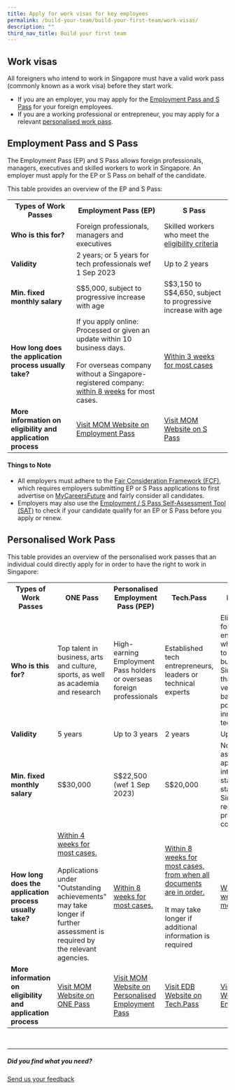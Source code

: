 ```yaml
---
title: Apply for work visas for key employees
permalink: /build-your-team/build-your-first-team/work-visas/
description: ""
third_nav_title: Build your first team
---
```

## Work visas

All foreigners who intend to work in Singapore must have a valid work pass (commonly known as a work visa) before they start work.

* If you are an employer, you may apply for the [Employment Pass and S Pass](#Employment-Pass-and-S-Pass) for your foreign employees.
* If you are a working professional or entrepreneur, you may apply for a relevant [personalised work pass](#Personalised-Work-Pass).  

## Employment Pass and S Pass
The Employment Pass (EP) and S Pass allows foreign professionals, managers, executives and skilled workers to work in Singapore. An employer must apply for the EP or S Pass on behalf of the candidate. 

This table provides an overview of the EP and S Pass: 
<table>
  <tbody><tr>
    <th>Types of Work Passes </th>
    <th>Employment Pass (EP)</th>
    <th>S Pass</th>
  </tr>
  <tr>
    <td><b>Who is this for?</b></td>
    <td>Foreign professionals, managers and executives</td>
    <td>Skilled workers who meet the  <a target="_blank" href="https://www.mom.gov.sg/passes-and-permits/s-pass/eligibility">eligibility criteria</a></td>
    </tr>
  <tr>
    <td><b>Validity</b></td>
    <td>2 years; or 5 years for tech professionals wef 1 Sep 2023</td>
    <td>Up to 2 years</td>
  </tr>
  <tr>
    <td><b>Min. fixed monthly salary</b></td>
    <td>S$5,000, subject to progressive increase with age</td>
    <td>S$3,150 to S$4,650, subject to progressive increase with age</td>
    </tr>
   <tr><td><b>How long does the application process usually take? </b></td>
    <td>If you apply online: Processed or given an update within 10 business days.<br><br> For overseas company without a Singapore-registered company: <a target="_blank" href="https://www.mom.gov.sg/passes-and-permits/employment-pass/apply-for-a-pass">within 8 weeks</a> for most cases.</td>
    <td><a target="_blank" href="https://www.mom.gov.sg/passes-and-permits/s-pass/apply-for-a-pass">Within 3 weeks for most cases</a></td>
    </tr><tr><td><b>More information on eligibility and application process<b></b></b></td>
		<td><a target="_blank" href="https://www.mom.gov.sg/passes-and-permits/employment-pass">Visit MOM Website on Employment Pass</a></td>
				<td><a target="_blank" href="https://www.mom.gov.sg/passes-and-permits/s-pass">Visit MOM Website on S Pass</a></td>
				</tr></tbody></table>

#### Things to Note
* All employers must adhere to the [Fair Consideration Framework (FCF)](https://www.mom.gov.sg/employment-practices/fair-consideration-framework), which requires employers submitting EP or S Pass applications to first advertise on&nbsp;[MyCareersFuture](https://www.mycareersfuture.gov.sg/)&nbsp;and fairly consider all candidates.
* Employers may also use the [Employment / S Pass Self-Assessment Tool (SAT)](https://www.mom.gov.sg/eservices/services/employment-s-pass-self-assessment-tool) to check if your candidate qualify for an EP or S Pass before you apply or renew.

## Personalised Work Pass
This table  provides an overview of the personalised work passes that an individual could directly apply for in order to have the right to work in Singapore:

<table>
  <tbody><tr>
    <th>Types of Work Passes </th>
     <th>ONE Pass</th>
    <th>Personalised Employment Pass (PEP)</th>
    <th>Tech.Pass</th>
    <th>EntrePass</th>
  </tr>
  <tr>
    <td><b>Who is this for?</b></td>
    <td>Top talent in business, arts and culture, sports, as well as academia and research</td>
    <td>High-earning Employment Pass holders or overseas foreign professionals</td>
    <td>Established tech entrepreneurs, leaders or technical experts</td>
    <td>Eligible foreign entrepreneurs who are keen to operate a business in Singapore that is venture-backed or possesses innovative technologies</td>
  </tr>
  <tr>
    <td><b>Validity</b></td>
      <td>5 years</td>
    <td>Up to 3 years</td>
    <td>2 years</td>
    <td>Up to 2 years</td>
  </tr>
  <tr>
    <td><b>Min. fixed monthly salary</b></td>
        <td>S$30,000</td>
    <td>S$22,500 (wef 1 Sep 2023)</td>
    <td>S$20,000</td>
    <td>No minimum as long as applicant intends to start or has started a Singapore-registered private limited company</td>
  </tr>
   <tr><td><b>How long does the application process usually take? </b></td>
    <td>
<a target="_blank" href="https://www.mom.gov.sg/passes-and-permits/overseas-networks-expertise-pass/apply-for-a-pass">Within 4 weeks for most cases.</a><br><br>Applications under "Outstanding achievements" may take longer if further assessment is required by the relevant agencies.
</td>
    <td><a target="_blank" href="https://www.mom.gov.sg/passes-and-permits/personalised-employment-pass/apply-for-a-pass">Within 8 weeks for most cases.</a></td>
    <td><a target="_blank" href="https://www.edb.gov.sg/en/how-we-help/incentives-and-schemes/tech-pass/apply-for-a-tech-pass.html">
			Within 8 weeks for most cases, from when all documents are in order.</a><br><br>	
It may take longer if additional information is required</td>
	<td><a target="_blank" href="https://www.mom.gov.sg/passes-and-permits/entrepass/apply-for-a-pass">Within 8 weeks for most cases</a></td>
  </tr>
		<tr><td><b>More information on eligibility and application process<b></b></b></td>
			<td><a target="_blank" href="https://www.mom.gov.sg/passes-and-permits/overseas-networks-expertise-pass">Visit MOM Website on ONE Pass</a></td>
				<td><a target="_blank" href="https://www.mom.gov.sg/passes-and-permits/personalised-employment-pass">Visit MOM Website on Personalised Employment Pass</a></td>
				<td><a target="_blank" href="https://www.edb.gov.sg/en/how-we-help/incentives-and-schemes/tech-pass.html">Visit EDB Website on Tech.Pass</a></td>
			<td><a target="_blank" href="https://www.mom.gov.sg/passes-and-permits/entrepass">Visit MOM Website on EntrePass</a></td>
</tr></tbody></table>
<br>



<hr>


##### Did you find what you need?

[Send us your feedback](https://form.gov.sg/642693623cb98f001239be0d)